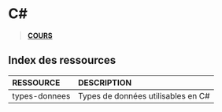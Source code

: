 # C#

> [**COURS**](https://www.youtube.com/playlist?list=PLrSOXFDHBtfGBHAMEg9Om9nF_7R7h5mO7)

## Index des ressources

|RESSOURCE|DESCRIPTION|
|:--|:--|
|types-donnees|Types de données utilisables en C#|
